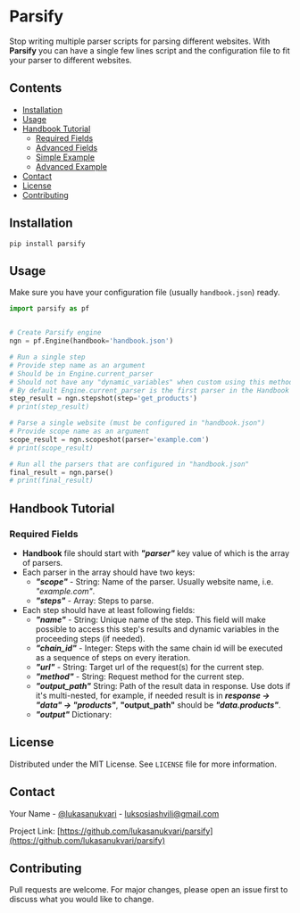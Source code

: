 # Parsify

Stop writing multiple parser scripts for parsing different websites.
With __Parsify__ you can have a single few lines script and the configuration file to fit your parser to different websites.

## Contents
* [Installation](#Installation)
* [Usage](#Usage)
* [Handbook Tutorial](#Handbook-Tutorial)
  * [Required Fields](#Required-Fields)
  * [Advanced Fields](#Advanced-Fields)
  * [Simple Example](#Simple-Example)
  * [Advanced Example](#Advanced-Example)
* [Contact](#Contact)
* [License](#License)
* [Contributing](#Contributing)

## Installation
`pip install parsify`

## Usage
Make sure you have your configuration file (usually `handbook.json`) ready.

```python
import parsify as pf


# Create Parsify engine
ngn = pf.Engine(handbook='handbook.json')

# Run a single step
# Provide step name as an argument
# Should be in Engine.current_parser
# Should not have any "dynamic_variables" when custom using this method
# By default Engine.current_parser is the first parser in the Handbook
step_result = ngn.stepshot(step='get_products')
# print(step_result)

# Parse a single website (must be configured in "handbook.json")
# Provide scope name as an argument
scope_result = ngn.scopeshot(parser='example.com')
# print(scope_result)

# Run all the parsers that are configured in "handbook.json"
final_result = ngn.parse()
# print(final_result)
```

## Handbook Tutorial

### Required Fields
* __Handbook__ file should start with ___"parser"___ key value of which is the array of parsers.
* Each parser in the array should have two keys:
  * ___"scope"___ - String: Name of the parser. Usually website name, i.e. _"example.com"_.
  * ___"steps"___ - Array: Steps to parse.
* Each step should have at least following fields:
  * ___"name"___ - String: Unique name of the step. This field will make possible to access this step's results and dynamic variables in the proceeding steps (if needed).
  * ___"chain_id"___ - Integer: Steps with the same chain id will be executed as a sequence of steps on every iteration.
  * ___"url"___ - String: Target url of the request(s) for the current step.
  * ___"method"___ - String: Request method for the current step.
  * ___"output_path"___ String: Path of the result data in response. Use dots if it's multi-nested, for example, if needed result is in ___response -> "data" -> "products"___, __"output_path"__ should be ___"data.products"___.
  * ___"output"___ Dictionary: 

## License
Distributed under the MIT License. See `LICENSE` file for more information.

## Contact
Your Name - [@lukasanukvari](https://twitter.com/lukasanukvari) - luksosiashvili@gmail.com

Project Link: [https://github.com/lukasanukvari/parsify](https://github.com/lukasanukvari/parsify)

## Contributing
Pull requests are welcome. For major changes, please open an issue first to discuss what you would like to change.